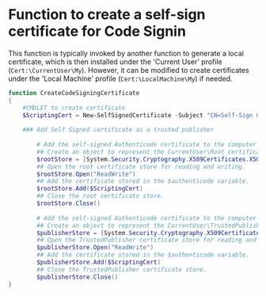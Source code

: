 # Function to create a self-sign certificate for Code Signin

This function is typically invoked by another function to generate a local certificate, which is then installed under the 'Current User' profile (`Cert:\CurrentUser\My`). However, it can be modified to create certificates under the 'Local Machine' profile (`Cert:\LocalMachine\My`) if needed.

```powershell
function CreateCodeSigningCertificate
{
	#CMDLET to create certificate
	$ScriptingCert = New-SelfSignedCertificate -Subject "CN=Self-Sign Code Signing Cert" -Type "CodeSigning" -CertStoreLocation "Cert:\CurrentUser\My" -HashAlgorithm "sha256"
		
	### Add Self Signed certificate as a trusted publisher
		
		# Add the self-signed Authenticode certificate to the computer's root certificate store.
		## Create an object to represent the CurrentUser\Root certificate store.
		$rootStore = [System.Security.Cryptography.X509Certificates.X509Store]::new("Root","CurrentUser")
		## Open the root certificate store for reading and writing.
		$rootStore.Open("ReadWrite")
		## Add the certificate stored in the $authenticode variable.
		$rootStore.Add($ScriptingCert)
		## Close the root certificate store.
		$rootStore.Close()
			 
		# Add the self-signed Authenticode certificate to the computer's trusted publishers certificate store.
		## Create an object to represent the CurrentUser\TrustedPublisher certificate store.
		$publisherStore = [System.Security.Cryptography.X509Certificates.X509Store]::new("TrustedPublisher","CurrentUser")
		## Open the TrustedPublisher certificate store for reading and writing.
		$publisherStore.Open("ReadWrite")
		## Add the certificate stored in the $authenticode variable.
		$publisherStore.Add($ScriptingCert)
		## Close the TrustedPublisher certificate store.
		$publisherStore.Close()	
}
```
